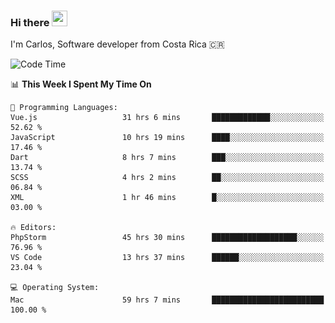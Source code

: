 ### Hi there <img src="https://media.giphy.com/media/hvRJCLFzcasrR4ia7z/giphy.gif" width="25px" height="25px">

I'm Carlos, Software developer from Costa Rica 🇨🇷

[//]: # (<a href="https://app.daily.dev/carum98"><img src="https://github.com/carum98/carum98/blob/main/devcard.svg" width="400" alt="Carlos Umaña Acevedo's Dev Card"/></a>)


<!--START_SECTION:waka-->
![Code Time](http://img.shields.io/badge/Code%20Time-12%2C581%20hrs%2024%20mins-blue)

📊 **This Week I Spent My Time On** 

```text
💬 Programming Languages: 
Vue.js                   31 hrs 6 mins       █████████████░░░░░░░░░░░░   52.62 % 
JavaScript               10 hrs 19 mins      ████░░░░░░░░░░░░░░░░░░░░░   17.46 % 
Dart                     8 hrs 7 mins        ███░░░░░░░░░░░░░░░░░░░░░░   13.74 % 
SCSS                     4 hrs 2 mins        ██░░░░░░░░░░░░░░░░░░░░░░░   06.84 % 
XML                      1 hr 46 mins        █░░░░░░░░░░░░░░░░░░░░░░░░   03.00 % 

🔥 Editors: 
PhpStorm                 45 hrs 30 mins      ███████████████████░░░░░░   76.96 % 
VS Code                  13 hrs 37 mins      ██████░░░░░░░░░░░░░░░░░░░   23.04 % 

💻 Operating System: 
Mac                      59 hrs 7 mins       █████████████████████████   100.00 % 
```


<!--END_SECTION:waka-->
